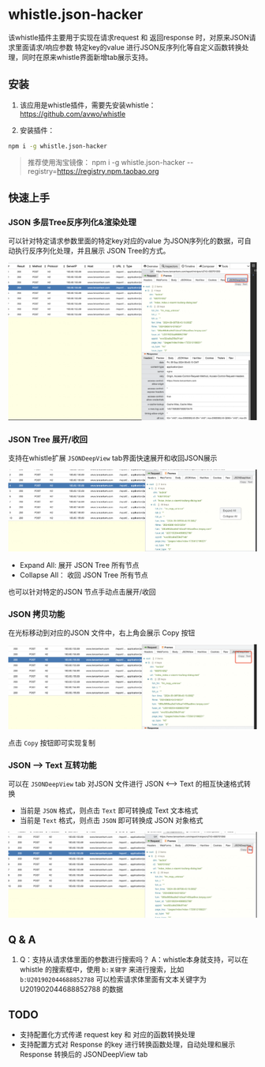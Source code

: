 # whistle.json-hacker

该whistle插件主要用于实现在请求request 和 返回response 时，对原来JSON请求里面请求/响应参数 特定key的value 进行JSON反序列化等自定义函数转换处理，同时在原来whistle界面新增tab展示支持。

## 安装

1. 该应用是whistle插件，需要先安装whistle：https://github.com/avwo/whistle

2. 安装插件：

```bash
npm i -g whistle.json-hacker
```

> 推荐使用淘宝镜像： npm i -g whistle.json-hacker --registry=https://registry.npm.taobao.org

## 快速上手

### JSON 多层Tree反序列化&渲染处理

可以针对特定请求参数里面的特定key对应的value 为JSON序列化的数据，可自动执行反序列化处理，并且展示 JSON Tree的方式。

![Plugin-snapshot](https://raw.githubusercontent.com/leoswing/whistle.json-hacker/main/img/capture-main.png)

### JSON Tree 展开/收回

支持在whistle扩展 `JSONDeepView` tab界面快速展开和收回JSON展示

![Plugin-right-menu](https://raw.githubusercontent.com/leoswing/whistle.json-hacker/main/img/plugin-right-menu.png)

- Expand All: 展开 JSON Tree 所有节点
- Collapse All： 收回 JSON Tree 所有节点

也可以针对特定的JSON 节点手动点击展开/收回

### JSON 拷贝功能

在光标移动到对应的JSON 文件中，右上角会展示 Copy 按钮

![Plugin-copy-menu](https://raw.githubusercontent.com/leoswing/whistle.json-hacker/main/img/menu-function-desc.png)

点击 `Copy` 按钮即可实现复制

### JSON --> Text 互转功能

可以在 `JSONDeepView` tab 对JSON 文件进行 JSON <--> Text 的相互快速格式转换

- 当前是 `JSON` 格式，则点击 `Text` 即可转换成 Text 文本格式
- 当前是 `Text` 格式，则点击 `JSON` 即可转换成 JSON 对象格式

![Plugin-text-json-transform](https://raw.githubusercontent.com/leoswing/whistle.json-hacker/main/img/text-json-transform.png)


## Q & A

1. Q：支持从请求体里面的参数进行搜索吗？
A：whistle本身就支持，可以在 whistle 的搜索框中，使用 `b:关键字` 来进行搜索，比如 `b:U201902044688852788` 可以检索请求体里面有文本关键字为 U201902044688852788 的数据

## TODO

- 支持配置化方式传递 request key 和 对应的函数转换处理
- 支持配置方式对 Response 的key 进行转换函数处理，自动处理和展示 Response 转换后的 JSONDeepView tab

